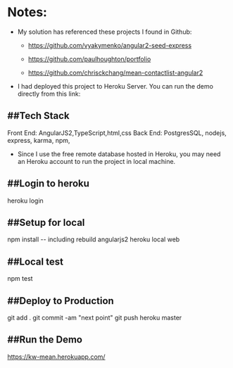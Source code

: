 # Notes:

* My solution has referenced these projects I found in Github:

  - https://github.com/vyakymenko/angular2-seed-express
  
  - https://github.com/paulhoughton/portfolio

  - https://github.com/chrisckchang/mean-contactlist-angular2

* I had deployed this project to Heroku Server. You can run the demo directly from this link:

##Tech Stack
-------------
Front End: AngularJS2,TypeScript,html,css
Back End: PostgresSQL, nodejs, express, karma, npm, 

* Since I use the free remote database hosted in Heroku, you may need an Heroku account to run the project in local machine.

##Login to heroku
---------------
heroku login

##Setup for local
---------------
npm install   -- including rebuild angularjs2
heroku local web

##Local test
---------------
npm test

##Deploy to Production
---------------------
git add .
git commit -am "next point"
git push heroku master

##Run the Demo
------------------------------
https://kw-mean.herokuapp.com/

